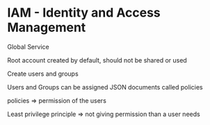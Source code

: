 # IAM - Identity and Access Management

Global Service

Root account created by default, should not be shared or used

Create users and groups

Users and Groups can be assigned JSON documents called policies

policies => permission of the users

Least privilege principle => not giving permission than a user needs
